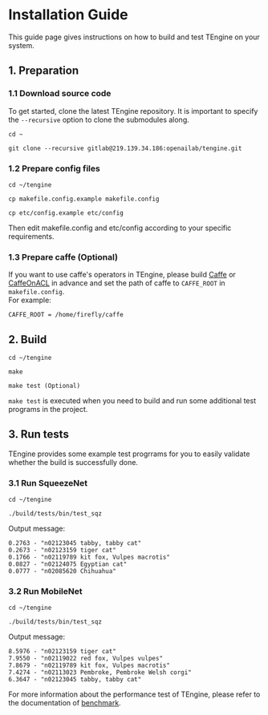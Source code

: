 # Installation Guide

This guide page gives instructions on how to build and test TEngine on your system.

## 1. Preparation

### 1.1 Download source code

To get started, clone the latest TEngine repository. It is important to specify the `--recursive` option to clone the submodules along.

	cd ~
	
	git clone --recursive gitlab@219.139.34.186:openailab/tengine.git

### 1.2 Prepare config files

	cd ~/tengine
	
	cp makefile.config.example makefile.config
	
	cp etc/config.example etc/config

Then edit makefile.config and etc/config according to your specific requirements.

### 1.3 Prepare caffe (Optional)

If you want to use caffe's operators in TEngine, please build [Caffe](https://github.com/BVLC/caffe) or [CaffeOnACL](https://github.com/OAID/CaffeOnACL) in advance and set the path of caffe to `CAFFE_ROOT` in `makefile.config`.<br>
For example:

	CAFFE_ROOT = /home/firefly/caffe

## 2. Build

	cd ~/tengine
	
	make
	
	make test (Optional)

`make test` is executed when you need to build and run some additional test programs in the project.

## 3. Run tests

TEngine provides some example test progrrams for you to easily validate whether the build is successfully done.

### 3.1 Run SqueezeNet

	cd ~/tengine
	
	./build/tests/bin/test_sqz

Output message:

	0.2763 - "n02123045 tabby, tabby cat"
	0.2673 - "n02123159 tiger cat"
	0.1766 - "n02119789 kit fox, Vulpes macrotis"
	0.0827 - "n02124075 Egyptian cat"
	0.0777 - "n02085620 Chihuahua"

### 3.2 Run MobileNet

	cd ~/tengine
	
	./build/tests/bin/test_sqz

Output message:

	8.5976 - "n02123159 tiger cat"
	7.9550 - "n02119022 red fox, Vulpes vulpes"
	7.8679 - "n02119789 kit fox, Vulpes macrotis"
	7.4274 - "n02113023 Pembroke, Pembroke Welsh corgi"
	6.3647 - "n02123045 tabby, tabby cat"

For more information about the performance test of TEngine, please refer to the documentation of [benchmark](./benchmark.md).
